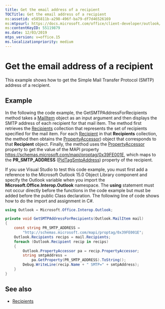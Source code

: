 ```yaml
---
title: Get the email address of a recipient
TOCTitle: Get the email address of a recipient
ms:assetid: e585811b-a298-496f-ba79-df7d46526169
ms:mtpsurl: https://docs.microsoft.com/office/client-developer/outlook/pia/how-to-get-the-e-mail-address-of-a-recipient?redirectedfrom=MSDN
ms:contentKeyID: 55119879
ms.date: 12/03/2019
mtps_version: v=office.15
ms.localizationpriority: medium
---
```


# Get the email address of a recipient

This example shows how to get the Simple Mail Transfer Protocol (SMTP) address of a recipient.

## Example

In the following the code example, the GetSMTPAddressForRecipients method takes a [MailItem](/dotnet/api/microsoft.office.interop.outlook.mailitem) object as an input argument and then displays the SMTP address of each recipient for that mail item. The method first retrieves the [Recipients](/dotnet/api/microsoft.office.interop.outlook.recipients) collection that represents the set of recipients specified for the mail item. For each [Recipient](/dotnet/api/microsoft.office.interop.outlook.recipient) in that **Recipients** collection, the method then obtains the [PropertyAccessor](/dotnet/api/microsoft.office.interop.outlook.propertyaccessor)) object that corresponds to that **Recipient** object. Finally, the method uses the [PropertyAccessor](/dotnet/api/microsoft.office.interop.outlook.recipient.propertyaccessor) property to get the value of the MAPI property https://schemas.microsoft.com/mapi/proptag/0x39FE001E, which maps to the **PR\_SMTP\_ADDRESS** ([PidTagSmtpAddress](/office/client-developer/outlook/mapi/pidtagsmtpaddress-canonical-property?redirectedfrom=MSDN)) property of the recipient.

If you use Visual Studio to test this code example, you must first add a reference to the Microsoft Outlook 15.0 Object Library component and specify the Outlook variable when you import the **Microsoft.Office.Interop.Outlook** namespace. The **using** statement must not occur directly before the functions in the code example but must be added before the public Class declaration. The following line of code shows how to do the import and assignment in C\#.

```csharp
using Outlook = Microsoft.Office.Interop.Outlook;
```


```csharp
private void GetSMTPAddressForRecipients(Outlook.MailItem mail)
{
    const string PR_SMTP_ADDRESS =
        "http://schemas.microsoft.com/mapi/proptag/0x39FE001E";
    Outlook.Recipients recips = mail.Recipients;
    foreach (Outlook.Recipient recip in recips)
    {
        Outlook.PropertyAccessor pa = recip.PropertyAccessor;
        string smtpAddress =
            pa.GetProperty(PR_SMTP_ADDRESS).ToString();
        Debug.WriteLine(recip.Name + " SMTP=" + smtpAddress);
    }
}
```

## See also

- [Recipients](recipients.md)

